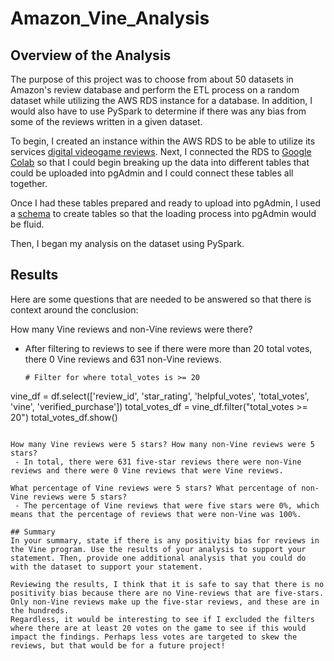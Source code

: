 # Amazon_Vine_Analysis

## Overview of the Analysis 

The purpose of this project was to choose from about 50 datasets in Amazon's review database and perform the ETL process on a random dataset while utilizing the AWS RDS instance for a database. In addition, I would also have to use PySpark to determine if there was any bias from some of the reviews written in a given dataset.

To begin, I created an instance within the AWS RDS to be able to utilize its services [digital videogame reviews](https://s3.amazonaws.com/amazon-reviews-pds/tsv/amazon_reviews_us_Digital_Video_Games_v1_00.tsv.gz). 
Next, I connected the RDS to [Google Colab](https://s3.amazonaws.com/amazon-reviews-pds/tsv/amazon_reviews_us_Digital_Video_Games_v1_00.tsv.gz)
so that I could begin breaking up the data into different tables that could be uploaded into pgAdmin and I could connect these tables all together.

Once I had these tables prepared and ready to upload into pgAdmin, I used a [schema](https://github.com/bazinga183/Amazon_Vine_Analysis/blob/main/table_creation.sql) to create tables so that the loading process into pgAdmin would be fluid.

Then, I began my analysis on the dataset using PySpark.

## Results 

Here are some questions that are needed to be answered so that there is context around the conclusion:

How many Vine reviews and non-Vine reviews were there?
 - After filtering to reviews to see if there were more than 20 total votes, there 0 Vine reviews and 631 non-Vine reviews.


   ```
   # Filter for where total_votes is >= 20
vine_df = df.select(['review_id', 'star_rating', 'helpful_votes', 'total_votes', 'vine', 'verified_purchase'])
total_votes_df = vine_df.filter("total_votes >= 20")
total_votes_df.show()
```

How many Vine reviews were 5 stars? How many non-Vine reviews were 5 stars?
 - In total, there were 631 five-star reviews there were non-Vine reviews and there were 0 Vine reviews that were Vine reviews.

What percentage of Vine reviews were 5 stars? What percentage of non-Vine reviews were 5 stars?
 - The percentage of Vine reviews that were five stars were 0%, which means that the percentage of reviews that were non-Vine was 100%. 

## Summary 
In your summary, state if there is any positivity bias for reviews in the Vine program. Use the results of your analysis to support your statement. Then, provide one additional analysis that you could do with the dataset to support your statement.

Reviewing the results, I think that it is safe to say that there is no positivity bias because there are no Vine-reviews that are five-stars. Only non-Vine reviews make up the five-star reviews, and these are in the hundreds.
Regardless, it would be interesting to see if I excluded the filters where there are at least 20 votes on the game to see if this would impact the findings. Perhaps less votes are targeted to skew the reviews, but that would be for a future project!
